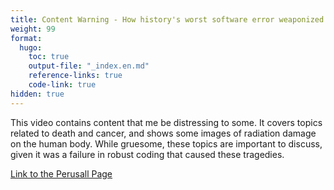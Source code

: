 ```yaml
---
title: Content Warning - How history's worst software error weaponized a radiation machine
weight: 99
format:
  hugo:
    toc: true
    output-file: "_index.en.md"
    reference-links: true
    code-link: true
hidden: true
---
```




This video contains content that me be distressing to some. It covers topics related to death and cancer, and shows some images of radiation damage on the human body. While gruesome, these topics are important to discuss, given it was a failure in robust coding that caused these tragedies.

[Link to the Perusall Page][]

  [Link to the Perusall Page]: https://moodle.smith.edu/mod/lti/view.php?id=934672
